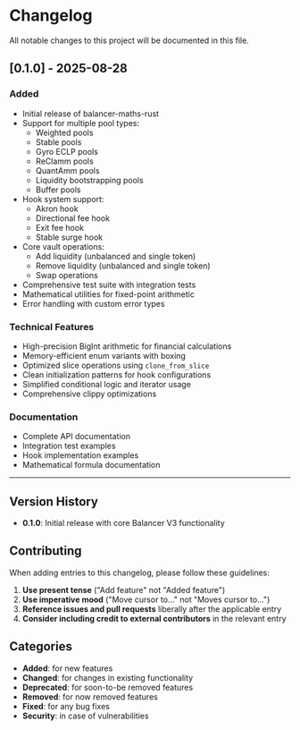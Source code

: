 # Changelog

All notable changes to this project will be documented in this file.

## [0.1.0] - 2025-08-28

### Added

-   Initial release of balancer-maths-rust
-   Support for multiple pool types:
    -   Weighted pools
    -   Stable pools
    -   Gyro ECLP pools
    -   ReClamm pools
    -   QuantAmm pools
    -   Liquidity bootstrapping pools
    -   Buffer pools
-   Hook system support:
    -   Akron hook
    -   Directional fee hook
    -   Exit fee hook
    -   Stable surge hook
-   Core vault operations:
    -   Add liquidity (unbalanced and single token)
    -   Remove liquidity (unbalanced and single token)
    -   Swap operations
-   Comprehensive test suite with integration tests
-   Mathematical utilities for fixed-point arithmetic
-   Error handling with custom error types

### Technical Features

-   High-precision BigInt arithmetic for financial calculations
-   Memory-efficient enum variants with boxing
-   Optimized slice operations using `clone_from_slice`
-   Clean initialization patterns for hook configurations
-   Simplified conditional logic and iterator usage
-   Comprehensive clippy optimizations

### Documentation

-   Complete API documentation
-   Integration test examples
-   Hook implementation examples
-   Mathematical formula documentation

---

## Version History

-   **0.1.0**: Initial release with core Balancer V3 functionality

## Contributing

When adding entries to this changelog, please follow these guidelines:

1. **Use present tense** ("Add feature" not "Added feature")
2. **Use imperative mood** ("Move cursor to..." not "Moves cursor to...")
3. **Reference issues and pull requests** liberally after the applicable entry
4. **Consider including credit to external contributors** in the relevant entry

## Categories

-   **Added**: for new features
-   **Changed**: for changes in existing functionality
-   **Deprecated**: for soon-to-be removed features
-   **Removed**: for now removed features
-   **Fixed**: for any bug fixes
-   **Security**: in case of vulnerabilities
